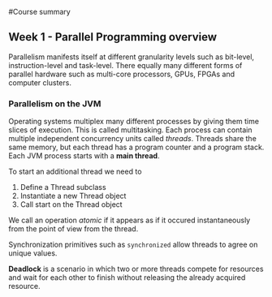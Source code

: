 #Course summary

## Week 1 - Parallel Programming overview

Parallelism manifests itself at different granularity levels such as bit-level, instruction-level and task-level.
There equally many different forms of parallel hardware such as multi-core processors, GPUs, FPGAs and computer clusters.

### Parallelism on the JVM

Operating systems multiplex many different processes by giving them time slices of execution. This is called multitasking.
Each process can contain multiple independent concurrency units called *threads*. Threads share the same memory, but each thread has a program counter and a program stack. Each JVM process starts with a **main thread**.

To start an additional thread we need to
1. Define a Thread subclass
2. Instantiate a new Thread object
3. Call start on the Thread object

We call an operation *atomic* if it appears as if it occured instantaneously from the point of view from the thread.

Synchronization primitives such as ```synchronized``` allow threads to agree on unique values.

**Deadlock** is a scenario in which two or more threads compete for resources and wait for each other to finish without releasing the already acquired resource.
